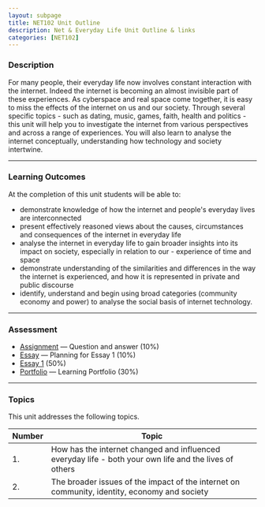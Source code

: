 ```yaml
---
layout: subpage
title: NET102 Unit Outline
description: Net & Everyday Life Unit Outline & links
categories: [NET102]
---
```


### Description

For many people, their everyday life now involves constant interaction with the internet. Indeed the internet is becoming an almost invisible part of these experiences. As cyberspace and real space come together, it is easy to miss the effects of the internet on us and our society. Through several specific topics - such as dating, music, games, faith, health and politics - this unit will help you to investigate the internet from various perspectives and across a range of experiences. You will also learn to analyse the internet conceptually, understanding how technology and society intertwine.


--- 

### Learning Outcomes

At the completion of this unit students will be able to:

- demonstrate knowledge of how the internet and people's everyday lives are interconnected
- present effectively reasoned views about the causes, circumstances and consequences of the internet in everyday life
- analyse the internet in everyday life to gain broader insights into its impact on society, especially in relation to our - experience of time and space
- demonstrate understanding of the similarities and differences in the way the internet is experienced, and how it is represented in private and public discourse
- identify, understand and begin using broad categories (community economy and power) to analyse the social basis of internet technology.


--- 


### Assessment
- [Assignment](uni/net102/a1/) — Question and answer (10%)
- [Essay](uni/net102/a2/) — Planning for Essay 1 (10%)
- [Essay 1](uni/net102/a3) (50%)
- [Portfolio](uni/net101/a4) — Learning Portfolio (30%)


---

### Topics
This unit addresses the following topics.

Number	| Topic
 ------ | ------
1.      | How has the internet changed and influenced everyday life - both your own life and the lives of others
2.      | The broader issues of the impact of the internet on community, identity, economy and society
